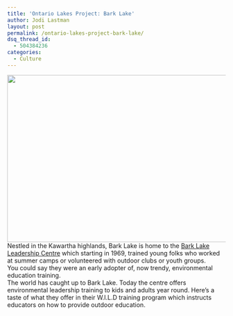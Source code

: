 ```yaml
---
title: 'Ontario Lakes Project: Bark Lake'
author: Jodi Lastman
layout: post
permalink: /ontario-lakes-project-bark-lake/
dsq_thread_id:
  - 504384236
categories:
  - Culture
---
```

<div>
  <a href="http://hypenotic.com/ontario-lakes-project/7960/ontario-lakes-project-bark-lake/attachment/bark-2" rel="attachment wp-att-7972"><img class="size-medium wp-image-7972 aligncenter" title="BARK" src="http://hypenotic.com/wordpress/wp-content/uploads/2011/12/BARK1-580x385.jpg" alt="" width="580" height="385" /></a>
</div>

<div>
  Nestled in the Kawartha highlands, Bark Lake is home to the <a href="http://www.barklake.com/">Bark Lake Leadership Centre</a> which starting in 1969, trained young folks who worked at summer camps or volunteered with outdoor clubs or youth groups.
</div>

<div>
  You could say they were an early adopter of, now trendy, environmental education training.
</div>

<div>
  The world has caught up to Bark Lake. Today the centre offers environmental leadership training to kids and adults year round. Here&#8217;s a taste of what they offer in their W.I.L.D training program which instructs educators on how to provide outdoor education.
</div>